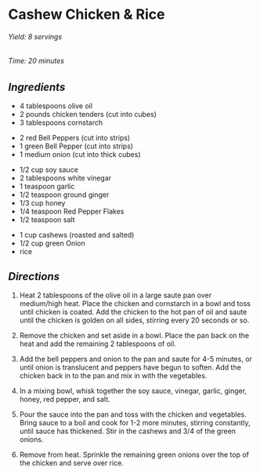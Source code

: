 # Cashew Chicken & Rice

######  Yield: 8 servings
######  Time:  20 minutes

##  *Ingredients*
- 4 tablespoons olive oil
- 2 pounds chicken tenders (cut into cubes)
- 3 tablespoons cornstarch
<!--  -->
- 2 red Bell Peppers (cut into strips)
- 1 green Bell Pepper (cut into strips)
- 1 medium onion (cut into thick cubes)
<!--  -->
- 1/2 cup soy sauce
- 2 tablespoons white vinegar
- 1 teaspoon garlic
- 1/2 teaspoon ground ginger
- 1/3 cup honey
- 1/4 teaspoon Red Pepper Flakes
- 1/2 teaspoon salt
<!--  -->
- 1 cup cashews (roasted and salted)
- 1/2 cup green Onion
- rice

##  *Directions*
1. Heat 2 tablespoons of the olive oil in a large saute pan over medium/high heat. Place the chicken and cornstarch in a bowl and toss until chicken is coated. Add the chicken to the hot pan of oil and saute until the chicken is golden on all sides, stirring every 20 seconds or so.

2. Remove the chicken and set aside in a bowl. Place the pan back on the heat and add the remaining 2 tablespoons of oil.

3. Add the bell peppers and onion to the pan and saute for 4-5 minutes, or until onion is translucent and peppers have begun to soften. Add the chicken back in to the pan and mix in with the vegetables.

4. In a mixing bowl, whisk together the soy sauce, vinegar, garlic, ginger, honey, red pepper, and salt.

5. Pour the sauce into the pan and toss with the chicken and vegetables. Bring sauce to a boil and cook for 1-2 more minutes, stirring constantly, until sauce has thickened. Stir in the cashews and 3/4 of the green onions.

6. Remove from heat. Sprinkle the remaining green onions over the top of the chicken and serve over rice.